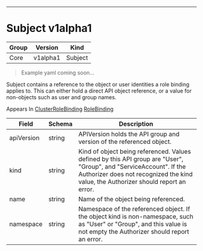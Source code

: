 

-----------
# Subject v1alpha1

Group        | Version     | Kind
------------ | ---------- | -----------
Core | v1alpha1 | Subject







> Example yaml coming soon...


Subject contains a reference to the object or user identities a role binding applies to.  This can either hold a direct API object reference, or a value for non-objects such as user and group names.

<aside class="notice">
Appears In <a href="#clusterrolebinding-v1alpha1">ClusterRoleBinding</a> <a href="#rolebinding-v1alpha1">RoleBinding</a> </aside>

Field        | Schema     | Description
------------ | ---------- | -----------
apiVersion | string | APIVersion holds the API group and version of the referenced object.
kind | string | Kind of object being referenced. Values defined by this API group are "User", "Group", and "ServiceAccount". If the Authorizer does not recognized the kind value, the Authorizer should report an error.
name | string | Name of the object being referenced.
namespace | string | Namespace of the referenced object.  If the object kind is non-namespace, such as "User" or "Group", and this value is not empty the Authorizer should report an error.






